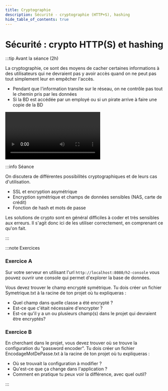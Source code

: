 ```yaml
---
title: Cryptographie
description: Sécurité - cryptographie (HTTP+S), hashing
hide_table_of_contents: true
---
```


# Sécurité : crypto HTTP(S) et hashing

<Row>

<Column>

:::tip Avant la séance (2h)

La cryptographie, ce sont des moyens de cacher certaines informations à des utilisateurs qui ne devraient pas y avoir accès quand on ne peut pas tout simplement leur en empêcher l'accès.

- Pendant que l'information transite sur le réseau, on ne contrôle pas tout le chemin pris par les données
- Si la BD est accédée par un employé ou si un pirate arrive à faire une copie de la BD

<Video url="https://www.youtube.com/watch?v=r0apzpwCGA4" />

<Video url="https://www.youtube.com/watch?v=V8IGEfWnh2s" />

<Video url="https://www.youtube.com/watch?v=VCjJy7QfWJI" />

:::

</Column>

<Column>

:::info Séance

On discutera de différentes possibilités cryptographiques et de leurs cas d'utilisation.

- SSL et encryption asymétrique
- Encryption symétrique et champs de données sensibles (NAS, carte de crédit)
- Fonction de hash et mots de passe

Les solutions de crypto sont en général difficiles à coder et très sensibles aux erreurs. Il s'agit donc ici de les utiliser correctement, en comprenant ce qu'on fait.

:::

</Column>

</Row>

:::note Exercices

### Exercice A
Sur votre serveur en utilisant l'url `http://localhost:8080/h2-console` vous pouvez ouvrir une console qui permet d'explorer la base de données.

Vous devez trouver le champ encrypté symétrique. Tu dois créer un fichier Symetrique.txt à la racine de ton projet où tu expliqueras :

- Quel champ dans quelle classe a été encrypté ?
- Est-ce que c'était nécessaire d'encrypter ?
- Est-ce qu'il y a un ou plusieurs champ(s) dans le projet qui devraient être encryptés?

### Exercice B
En cherchant dans le projet, vous devez trouver où se trouve la configuration du "password encoder". Tu dois créer un fichier EncodageMotDePasse.txt à la racine de ton projet où tu expliqueras :

- Où se trouvait la configuration à modifier ?
- Qu'est-ce que ça change dans l'application ?
- Comment en pratique tu peux voir la différence, avec quel outil?

:::

